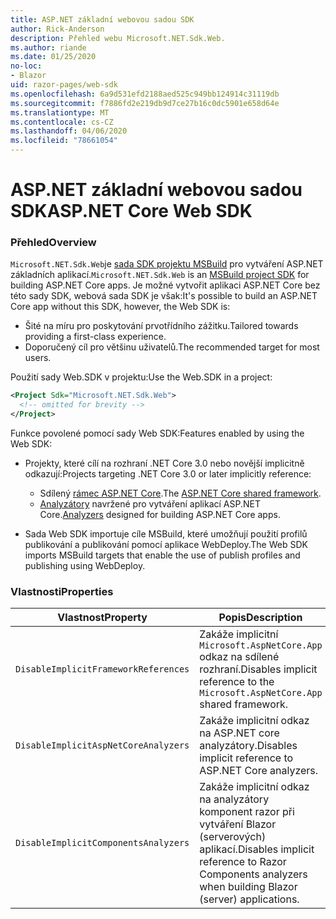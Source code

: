 ```yaml
---
title: ASP.NET základní webovou sadou SDK
author: Rick-Anderson
description: Přehled webu Microsoft.NET.Sdk.Web.
ms.author: riande
ms.date: 01/25/2020
no-loc:
- Blazor
uid: razor-pages/web-sdk
ms.openlocfilehash: 6a9d531efd2188aed525c949bb124914c31119db
ms.sourcegitcommit: f7886fd2e219db9d7ce27b16c0dc5901e658d64e
ms.translationtype: MT
ms.contentlocale: cs-CZ
ms.lasthandoff: 04/06/2020
ms.locfileid: "78661054"
---
```

# <a name="aspnet-core-web-sdk"></a><span data-ttu-id="0bdb6-103">ASP.NET základní webovou sadou SDK</span><span class="sxs-lookup"><span data-stu-id="0bdb6-103">ASP.NET Core Web SDK</span></span>

### <a name="overview"></a><span data-ttu-id="0bdb6-104">Přehled</span><span class="sxs-lookup"><span data-stu-id="0bdb6-104">Overview</span></span>

<span data-ttu-id="0bdb6-105">`Microsoft.NET.Sdk.Web`je [sada SDK projektu MSBuild](https://docs.microsoft.com/visualstudio/msbuild/how-to-use-project-sdk) pro vytváření ASP.NET základních aplikací.</span><span class="sxs-lookup"><span data-stu-id="0bdb6-105">`Microsoft.NET.Sdk.Web` is an [MSBuild project SDK](https://docs.microsoft.com/visualstudio/msbuild/how-to-use-project-sdk) for building ASP.NET Core apps.</span></span> <span data-ttu-id="0bdb6-106">Je možné vytvořit aplikaci ASP.NET Core bez této sady SDK, webová sada SDK je však:</span><span class="sxs-lookup"><span data-stu-id="0bdb6-106">It's possible to build an ASP.NET Core app without this SDK, however, the Web SDK is:</span></span>

* <span data-ttu-id="0bdb6-107">Šité na míru pro poskytování prvotřídního zážitku.</span><span class="sxs-lookup"><span data-stu-id="0bdb6-107">Tailored towards providing a first-class experience.</span></span>
* <span data-ttu-id="0bdb6-108">Doporučený cíl pro většinu uživatelů.</span><span class="sxs-lookup"><span data-stu-id="0bdb6-108">The recommended target for most users.</span></span>

<span data-ttu-id="0bdb6-109">Použití sady Web.SDK v projektu:</span><span class="sxs-lookup"><span data-stu-id="0bdb6-109">Use the Web.SDK in a project:</span></span>

  ```xml
  <Project Sdk="Microsoft.NET.Sdk.Web">
    <!-- omitted for brevity -->
  </Project>
  ```

<span data-ttu-id="0bdb6-110">Funkce povolené pomocí sady Web SDK:</span><span class="sxs-lookup"><span data-stu-id="0bdb6-110">Features enabled by using the Web SDK:</span></span>

* <span data-ttu-id="0bdb6-111">Projekty, které cílí na rozhraní .NET Core 3.0 nebo novější implicitně odkazují:</span><span class="sxs-lookup"><span data-stu-id="0bdb6-111">Projects targeting .NET Core 3.0 or later implicitly reference:</span></span>

  * <span data-ttu-id="0bdb6-112">Sdílený [rámec ASP.NET Core](xref:fundamentals/metapackage-app).</span><span class="sxs-lookup"><span data-stu-id="0bdb6-112">The [ASP.NET Core shared framework](xref:fundamentals/metapackage-app).</span></span>
  * <span data-ttu-id="0bdb6-113">[Analyzátory](/visualstudio/extensibility/getting-started-with-roslyn-analyzers) navržené pro vytváření aplikací ASP.NET Core.</span><span class="sxs-lookup"><span data-stu-id="0bdb6-113">[Analyzers](/visualstudio/extensibility/getting-started-with-roslyn-analyzers) designed for building ASP.NET Core apps.</span></span>
* <span data-ttu-id="0bdb6-114">Sada Web SDK importuje cíle MSBuild, které umožňují použití profilů publikování a publikování pomocí aplikace WebDeploy.</span><span class="sxs-lookup"><span data-stu-id="0bdb6-114">The Web SDK imports MSBuild targets that enable the use of publish profiles and publishing using WebDeploy.</span></span>

### <a name="properties"></a><span data-ttu-id="0bdb6-115">Vlastnosti</span><span class="sxs-lookup"><span data-stu-id="0bdb6-115">Properties</span></span>

| <span data-ttu-id="0bdb6-116">Vlastnost</span><span class="sxs-lookup"><span data-stu-id="0bdb6-116">Property</span></span> | <span data-ttu-id="0bdb6-117">Popis</span><span class="sxs-lookup"><span data-stu-id="0bdb6-117">Description</span></span> |
| -------- | ----------- |
| `DisableImplicitFrameworkReferences` | <span data-ttu-id="0bdb6-118">Zakáže implicitní `Microsoft.AspNetCore.App` odkaz na sdílené rozhraní.</span><span class="sxs-lookup"><span data-stu-id="0bdb6-118">Disables implicit reference to the `Microsoft.AspNetCore.App` shared framework.</span></span> |
| `DisableImplicitAspNetCoreAnalyzers` | <span data-ttu-id="0bdb6-119">Zakáže implicitní odkaz na ASP.NET core analyzátory.</span><span class="sxs-lookup"><span data-stu-id="0bdb6-119">Disables implicit reference to ASP.NET Core analyzers.</span></span> |
| `DisableImplicitComponentsAnalyzers` | <span data-ttu-id="0bdb6-120">Zakáže implicitní odkaz na analyzátory komponent razor při vytváření Blazor (serverových) aplikací.</span><span class="sxs-lookup"><span data-stu-id="0bdb6-120">Disables implicit reference to Razor Components analyzers when building Blazor (server) applications.</span></span> |
